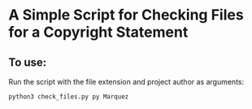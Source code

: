 # A Simple Script for Checking Files for a Copyright Statement

## To use:

Run the script with the file extension and project author as arguments:

`python3 check_files.py py Marquez`
